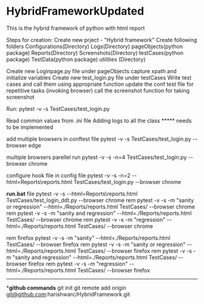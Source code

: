 # HybridFrameworkUpdated
This is the hybrid framework of python with html report

Steps for creation:
Create new prject - "Hybrid framework"
Create following folders
	Configurations(Directory)
	Logs(Directory)
	pageObjects(python package)
	Reports(Directory)
	Screenshots(Directory)
	testCases(python package)
	TestData(python package)
	utilities (Directory)
	
Create new Loginpage.py file under pageObjects
	capture xpath and initialize variables
Create new test_login.py file under testCases
Write test cases and call them using appropriate function
	update the conf test file for repetitive tasks (invoking browser)
call the screenshot function for taking screenshot

Run: pytest -v -s TestCases/test_login.py

Read common values from .ini file
Adding logs to all the class ***** needs to be implemented

add multiple browsers in conftest file
 pytest -v -s TestCases/test_login.py --browser edge

multiple browsers  parellel run 
pytest -v -s -n=4 TestCases/test_login.py --browser chrome

configure hook file in config file 
pytest -v -s -n=2 --html=Reports\reports.html TestCases/test_login.py --browser chrome

****run.bat**** file
pytest -v -s --html=Reports\reports.html TestCases/test_login_ddt.py --browser chrome
rem pytest -v -s -m "sanity or regression" --html=./Reports/reports.html TestCases/ --browser chrome
rem pytest -v -s -m "sanity and regression" --html=./Reports/reports.html TestCases/ --browser chrome
rem pytest -v -s -m "regression" --html=./Reports/reports.html TestCases/ --browser chrome

rem firefox
pytest -v -s -m "sanity" --html=./Reports/reports.html TestCases/ --browser firefox
rem pytest -v -s -m "sanity or regression" --html=./Reports/reports.html TestCases/ --browser firefox
rem pytest -v -s -m "sanity and regression" --html=./Reports/reports.html TestCases/ --browser firefox
rem pytest -v -s -m "regression" --html=./Reports/reports.html TestCases/ --browser firefox

****

***github commands**
git init
git remote add origin git@github.com:harishwarc/HybridFramework.git


